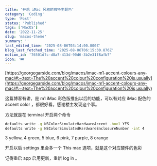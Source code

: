 ```yaml
---
title: '开启 iMac 风格的独特主题色'
category: 'Coding'
type: 'Post'
status: 'Published'
tags: ['MacOS']
date: '2022-11-25'
slug: 'macos-theme'
summary: ''
last_edited_time: '2025-08-06T03:14:00.000Z'
blog_last_fetched_time: '2025-08-06T06:15:30.876Z'
notion_id: '76501d7c-d8a7-413d-90d6-3b2e31f8afb7'
icon: '🎟️'
---
```


[https://georgegarside.com/blog/macos/imac-m1-accent-colours-any-mac/#:~:text=The%20accent%20colour%20configuration%20is,usually](https://georgegarside.com/blog/macos/imac-m1-accent-colours-any-mac/#:~:text=The%20accent%20colour%20configuration%20is,usually)

这篇博客有讲，是 m1 iMac 彩色版推出以后的功能，可以有对应 iMac 配色的 accent color ，都很好看。感谢楼主发现这个事。

方法就是在 terminal 开启两个命令

```bash
defaults write -g NSColorSimulateHardwareAccent -bool YES
defaults write -g NSColorSimulatedHardwareEnclosureNumber -int 4
```

3 yellow, 4 green, 5 blue, 6 pink, 7 purple, 8 orange

开启以后 settings 里会多一个 This mac 选项，就是这个对应硬件的色彩

记得重启 app 启用更新，重新 log in 。
